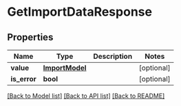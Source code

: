 # GetImportDataResponse

## Properties
Name | Type | Description | Notes
------------ | ------------- | ------------- | -------------
**value** | [**ImportModel**](ImportModel.md) |  | [optional] 
**is_error** | **bool** |  | [optional] 

[[Back to Model list]](../README.md#documentation-for-models) [[Back to API list]](../README.md#documentation-for-api-endpoints) [[Back to README]](../README.md)

